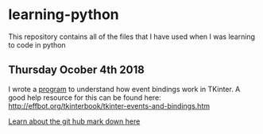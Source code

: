# learning-python
This repository contains all of the files that I have used when I was learning to code in python

## Thursday Ocober 4th 2018 
I wrote a [program](../blob/master/tkinter-tutorial/event-bindings.py) to understand how event bindings work in TKinter.  A good help resource for this can be found here: http://effbot.org/tkinterbook/tkinter-events-and-bindings.htm


[Learn about the git hub mark down here ](https://github.com/adam-p/markdown-here/wiki/Markdown-Cheatsheet)
